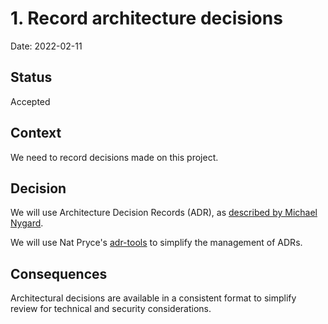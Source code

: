 # 1. Record architecture decisions

Date: 2022-02-11

## Status

Accepted

## Context

We need to record decisions made on this project.

## Decision

We will use Architecture Decision Records (ADR), as [described by Michael Nygard](http://thinkrelevance.com/blog/2011/11/15/documenting-architecture-decisions).

We will use Nat Pryce's [adr-tools](https://github.com/npryce/adr-tools) to simplify the management of ADRs.

## Consequences

Architectural decisions are available in a consistent format to simplify review for technical and security considerations.
